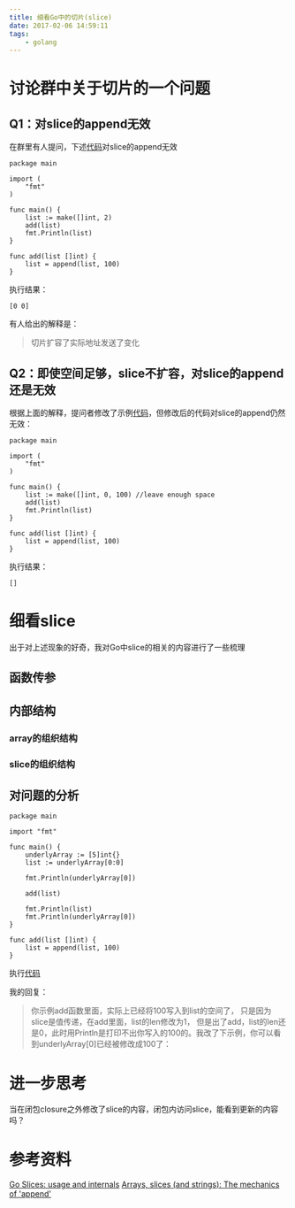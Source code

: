 ```yaml
---
title: 细看Go中的切片(slice)
date: 2017-02-06 14:59:11
tags:
	- golang
---
```


# 讨论群中关于切片的一个问题
## Q1：对slice的append无效
在群里有人提问，下述[代码][4]对slice的append无效
```golang
package main

import (
	"fmt"
)

func main() {
	list := make([]int, 2)
	add(list)
	fmt.Println(list)
}

func add(list []int) {
	list = append(list, 100)
}
```
执行结果：
```
[0 0]
```

有人给出的解释是：
> 切片扩容了实际地址发送了变化


## Q2：即使空间足够，slice不扩容，对slice的append还是无效
根据上面的解释，提问者修改了示例[代码][5]，但修改后的代码对slice的append仍然无效：
```golang
package main

import (
	"fmt"
)

func main() {
	list := make([]int, 0, 100) //leave enough space
	add(list)
	fmt.Println(list)
}

func add(list []int) {
  	list = append(list, 100)
}
```
执行结果：
```
[]
```

# 细看slice

出于对上述现象的好奇，我对Go中slice的相关的内容进行了一些梳理

## 函数传参

## 内部结构

### array的组织结构

### slice的组织结构


## 对问题的分析
```golang
package main

import "fmt"

func main() {
	underlyArray := [5]int{}
	list := underlyArray[0:0]

	fmt.Println(underlyArray[0])
	
	add(list)
	
	fmt.Println(list)
	fmt.Println(underlyArray[0])
}

func add(list []int) {
  	list = append(list, 100)
}
```
执行[代码][3]

我的回复：
> 你示例add函数里面，实际上已经将100写入到list的空间了， 只是因为slice是值传递，在add里面，list的len修改为1， 但是出了add，list的len还是0，此时用Println是打印不出你写入的100的。我改了下示例，你可以看到underlyArray[0]已经被修改成100了：

# 进一步思考

当在闭包closure之外修改了slice的内容，闭包内访问slice，能看到更新的内容吗？

# 参考资料
[Go Slices: usage and internals][1]
[Arrays, slices (and strings): The mechanics of 'append'][2]

[1]: https://blog.golang.org/go-slices-usage-and-internals
[2]: https://blog.golang.org/slices
[3]: https://play.golang.org/p/PNvCKIeLek
[4]: https://play.golang.org/p/jWy3kP2A25
[5]: https://play.golang.org/p/G0WE7S22Wq